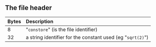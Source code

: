 ## The file header

| Bytes | Description |
|:------|:------------|
| 8     | "`constore`" (is the file identifier) |
| 32    | a string identifier for the constant used (eg "`sqrt(2)`") |
